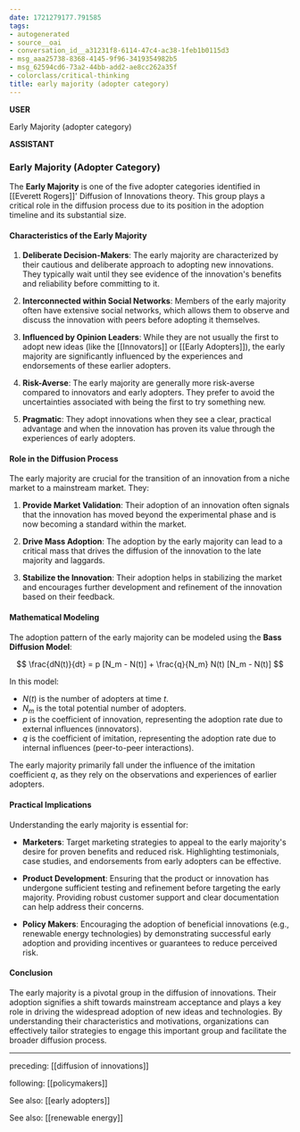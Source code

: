 ```yaml
---
date: 1721279177.791585
tags:
- autogenerated
- source__oai
- conversation_id__a31231f8-6114-47c4-ac38-1feb1b0115d3
- msg_aaa25738-8368-4145-9f96-3419354982b5
- msg_62594cd6-73a2-44bb-add2-ae8cc262a35f
- colorclass/critical-thinking
title: early majority (adopter category)
---
```


**USER**

Early Majority (adopter category)


**ASSISTANT**

### Early Majority (Adopter Category)

The **Early Majority** is one of the five adopter categories identified in [[Everett Rogers]]' Diffusion of Innovations theory. This group plays a critical role in the diffusion process due to its position in the adoption timeline and its substantial size.

#### Characteristics of the Early Majority

1. **Deliberate Decision-Makers**: The early majority are characterized by their cautious and deliberate approach to adopting new innovations. They typically wait until they see evidence of the innovation's benefits and reliability before committing to it.

2. **Interconnected within Social Networks**: Members of the early majority often have extensive social networks, which allows them to observe and discuss the innovation with peers before adopting it themselves.

3. **Influenced by Opinion Leaders**: While they are not usually the first to adopt new ideas (like the [[Innovators]] or [[Early Adopters]]), the early majority are significantly influenced by the experiences and endorsements of these earlier adopters.

4. **Risk-Averse**: The early majority are generally more risk-averse compared to innovators and early adopters. They prefer to avoid the uncertainties associated with being the first to try something new.

5. **Pragmatic**: They adopt innovations when they see a clear, practical advantage and when the innovation has proven its value through the experiences of early adopters.

#### Role in the Diffusion Process

The early majority are crucial for the transition of an innovation from a niche market to a mainstream market. They:

1. **Provide Market Validation**: Their adoption of an innovation often signals that the innovation has moved beyond the experimental phase and is now becoming a standard within the market.

2. **Drive Mass Adoption**: The adoption by the early majority can lead to a critical mass that drives the diffusion of the innovation to the late majority and laggards.

3. **Stabilize the Innovation**: Their adoption helps in stabilizing the market and encourages further development and refinement of the innovation based on their feedback.

#### Mathematical Modeling

The adoption pattern of the early majority can be modeled using the **Bass Diffusion Model**:

$$
\frac{dN(t)}{dt} = p [N_m - N(t)] + \frac{q}{N_m} N(t) [N_m - N(t)]
$$

In this model:
- $N(t)$ is the number of adopters at time $t$.
- $N_m$ is the total potential number of adopters.
- $p$ is the coefficient of innovation, representing the adoption rate due to external influences (innovators).
- $q$ is the coefficient of imitation, representing the adoption rate due to internal influences (peer-to-peer interactions).

The early majority primarily fall under the influence of the imitation coefficient $q$, as they rely on the observations and experiences of earlier adopters.

#### Practical Implications

Understanding the early majority is essential for:

- **Marketers**: Target marketing strategies to appeal to the early majority's desire for proven benefits and reduced risk. Highlighting testimonials, case studies, and endorsements from early adopters can be effective.
  
- **Product Development**: Ensuring that the product or innovation has undergone sufficient testing and refinement before targeting the early majority. Providing robust customer support and clear documentation can help address their concerns.

- **Policy Makers**: Encouraging the adoption of beneficial innovations (e.g., renewable energy technologies) by demonstrating successful early adoption and providing incentives or guarantees to reduce perceived risk.

#### Conclusion

The early majority is a pivotal group in the diffusion of innovations. Their adoption signifies a shift towards mainstream acceptance and plays a key role in driving the widespread adoption of new ideas and technologies. By understanding their characteristics and motivations, organizations can effectively tailor strategies to engage this important group and facilitate the broader diffusion process.


---

preceding: [[diffusion of innovations]]  


following: [[policymakers]]

See also: [[early adopters]]


See also: [[renewable energy]]